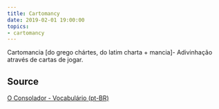 ```yaml
---
title: Cartomancy
date: 2019-02-01 19:00:00
topics:
- cartomancy
---
```


Cartomancia [do grego chártes, do latim charta + mancia]- Adivinhação através
de cartas de jogar.

## Source
[O Consolador - Vocabulário (pt-BR)](http://www.oconsolador.com.br/linkfixo/vocabulario/principal.html)


